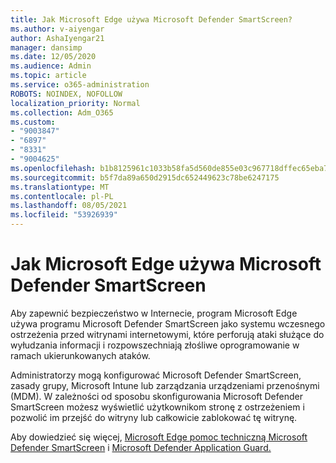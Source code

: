 ```yaml
---
title: Jak Microsoft Edge używa Microsoft Defender SmartScreen?
ms.author: v-aiyengar
author: AshaIyengar21
manager: dansimp
ms.date: 12/05/2020
ms.audience: Admin
ms.topic: article
ms.service: o365-administration
ROBOTS: NOINDEX, NOFOLLOW
localization_priority: Normal
ms.collection: Adm_O365
ms.custom:
- "9003847"
- "6897"
- "8331"
- "9004625"
ms.openlocfilehash: b1b8125961c1033b58fa5d560de855e03c967718dffec65eba7ac59a66cd3f6e
ms.sourcegitcommit: b5f7da89a650d2915dc652449623c78be6247175
ms.translationtype: MT
ms.contentlocale: pl-PL
ms.lasthandoff: 08/05/2021
ms.locfileid: "53926939"
---
```

# <a name="how-microsoft-edge-uses-microsoft-defender-smartscreen"></a>Jak Microsoft Edge używa Microsoft Defender SmartScreen

Aby zapewnić bezpieczeństwo w Internecie, program Microsoft Edge używa programu Microsoft Defender SmartScreen jako systemu wczesnego ostrzeżenia przed witrynami internetowymi, które perforują ataki służące do wyłudzania informacji i rozpowszechniają złośliwe oprogramowanie w ramach ukierunkowanych ataków.

Administratorzy mogą konfigurować Microsoft Defender SmartScreen, zasady grupy, Microsoft Intune lub zarządzania urządzeniami przenośnymi (MDM). W zależności od sposobu skonfigurowania Microsoft Defender SmartScreen możesz wyświetlić użytkownikom stronę z ostrzeżeniem i pozwolić im przejść do witryny lub całkowicie zablokować tę witrynę.

Aby dowiedzieć się więcej, [Microsoft Edge pomoc techniczną Microsoft Defender SmartScreen](https://go.microsoft.com/fwlink/?linkid=2133081) i [Microsoft Defender Application Guard.](https://go.microsoft.com/fwlink/?linkid=2132839)